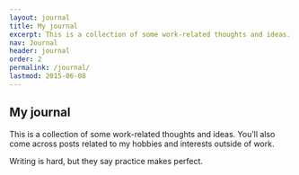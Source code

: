 ```yaml
---
layout: journal
title: My journal
excerpt: This is a collection of some work-related thoughts and ideas. You’ll also come across posts related to my hobbies and interests outside of work.
nav: Journal
header: journal
order: 2
permalink: /journal/
lastmod: 2015-06-08
---
```


## My journal

This is a collection of some work-related thoughts and ideas. You’ll also come across posts related to my hobbies and interests
outside of work.

Writing is hard, but they say practice makes perfect.
